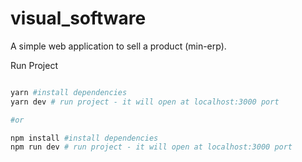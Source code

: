 # visual_software

A simple web application to sell a product (min-erp). 



Run Project

```bash

yarn #install dependencies
yarn dev # run project - it will open at localhost:3000 port

#or

npm install #install dependencies
npm run dev # run project - it will open at localhost:3000 port

```
